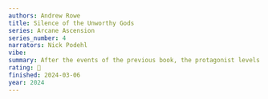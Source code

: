 ```yaml
---
authors: Andrew Rowe
title: Silence of the Unworthy Gods
series: Arcane Ascension
series_number: 4
narrators: Nick Podehl
vibe:
summary: After the events of the previous book, the protagonist levels up and fights his dad with death and destruction littering the path.
rating: 🫳
finished: 2024-03-06
year: 2024
---
```

